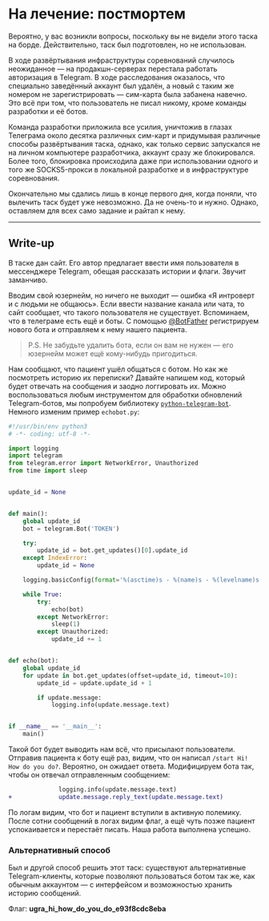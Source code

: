 # На лечение: постмортем

Вероятно, у вас возникли вопросы, поскольку вы не видели этого таска на борде. Действительно, таск был подготовлен, но не использован.

В ходе развёртывания инфраструктуры соревнований случилось неожиданное — на продакшн-серверах перестала работать авторизация в Telegram. В ходе расследования оказалось, что специально заведённый аккаунт был удалён, а новый с таким же номером не зарегистрировать — сим-карта была забанена навечно. Это всё при том, что пользователь не писал никому, кроме команды разработки и её ботов.

Команда разработки приложила все усилия, уничтожив в глазах Телеграма около десятка различных сим-карт и придумывая различные способы развёртывания таска, однако, как только сервис запускался не на личном компьютере разработчика, аккаунт сразу же блокировался. Более того, блокировка происходила даже при использовании одного и того же SOCKS5-прокси в локальной разработке и в инфраструктуре соревнования.

Окончательно мы сдались лишь в конце первого дня, когда поняли, что вылечить таск будет уже невозможно. Да не очень-то и нужно. Однако, оставляем для всех само задание и райтап к нему.

<hr/>

## Write-up

В таске дан сайт. Его автор предлагает ввести имя пользователя в мессенджере Telegram, обещая рассказать истории и флаги. Звучит заманчиво.

Вводим свой юзернейм, но ничего не выходит — ошибка «Я интроверт и с людьми не общаюсь». Если ввести название канала или чата, то сайт сообщает, что такого пользователя не существует. Вспоминаем, что в телеграме есть ещё и боты. С помощью [@BotFather](https://ucucu.ga/BotFather) регистрируем нового бота и отправляем к нему нашего пациента.

> P.S. Не забудьте удалить бота, если он вам не нужен — его юзернейм может ещё кому-нибудь пригодиться.

Нам сообщают, что пациент ушёл общаться с ботом. Но как же посмотреть историю их переписки? Давайте напишем код, который будет отвечать на сообщения и заодно логгировать их. Можно воспользоваться любым инструментом для обработки обновлений Telegram-ботов, мы попробуем библиотеку [`python-telegram-bot`](https://github.com/python-telegram-bot/python-telegram-bot/). Немного изменим пример `echobot.py`:

```python
#!/usr/bin/env python3
# -*- coding: utf-8 -*-

import logging
import telegram
from telegram.error import NetworkError, Unauthorized
from time import sleep


update_id = None


def main():
    global update_id
    bot = telegram.Bot('TOKEN')

    try:
        update_id = bot.get_updates()[0].update_id
    except IndexError:
        update_id = None

    logging.basicConfig(format='%(asctime)s - %(name)s - %(levelname)s - %(message)s')

    while True:
        try:
            echo(bot)
        except NetworkError:
            sleep(1)
        except Unauthorized:
            update_id += 1


def echo(bot):
    global update_id
    for update in bot.get_updates(offset=update_id, timeout=10):
        update_id = update.update_id + 1

        if update.message:
            logging.info(update.message.text)


if __name__ == '__main__':
    main()
```

Такой бот будет выводить нам всё, что присылают пользователи. Отправив пациента к боту ещё раз, видим, что он написал `/start Hi! How do you do?`. Вероятно, он ожидает ответа. Модифицируем бота так, чтобы он отвечал отправленным сообщением:

```diff
              logging.info(update.message.text)
+             update.message.reply_text(update.message.text)
```

По логам видим, что бот и пациент вступили в активную полемику. После сотни сообщений в логах видим флаг, а ещё чуть позже пациент успокаивается и перестаёт писать. Наша работа выполнена успешно.

### Альтернативный способ

Был и другой способ решить этот таск: существуют альтернативные Telegram-клиенты, которые позволяют пользоваться ботом так же, как обычным аккаунтом — с интерфейсом и возможностью хранить историю сообщений.

Флаг: **ugra_hi_how_do_you_do_e93f8cdc8eba**
